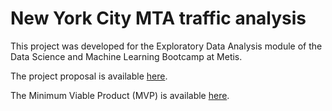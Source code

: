# New York City MTA traffic analysis

This project was developed for the Exploratory Data Analysis module of the Data Science and Machine Learning Bootcamp at Metis.

The project proposal is available [here](https://github.com/hmlewis-astro/mta_analysis/blob/main/proposal.md).

The Minimum Viable Product (MVP) is available [here](https://github.com/hmlewis-astro/mta_analysis/blob/main/mvp.md).

<!--The full code (link here to notebook), write-up (link here to PDF), and slide deck (link here to PDF) are also available.-->
